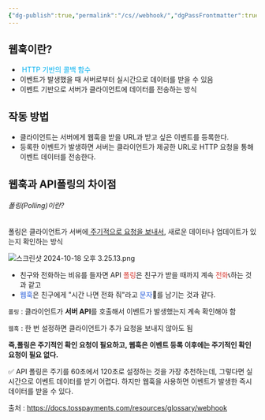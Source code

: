 ```yaml
---
{"dg-publish":true,"permalink":"/cs//webhook/","dgPassFrontmatter":true,"noteIcon":""}
---
```



##  웹훅이란?

-  <font color="#00b0f0">HTTP 기반의 콜백 함수</font>
- 이벤트가 발생했을 때 서버로부터 실시간으로 데이터를 받을 수 있음 
- 이벤트 기반으로 서버가 클라이언트에 데이터를 전송하는 방식

## 작동 방법

- 클라이언트는 서버에게 웹훅을 받을 URL과  받고 싶은 이벤트를 등록한다.
- 등록한 이벤트가 발생하면 서버는 클라이언트가 제공한 URL로 HTTP 요청을 통해 이벤트 데이터를 전송한다.


## 웹훅과 API폴링의 차이점


###### 폴링(Polling)이란?

폴링은 클라이언트가 서버에<u> 주기적으로 요청을 보내서</u>, 새로운 데이터나 업데이트가 있는지 확인하는 방식

![스크린샷 2024-10-18 오후 3.25.13.png](/img/user/images/%EC%8A%A4%ED%81%AC%EB%A6%B0%EC%83%B7%202024-10-18%20%EC%98%A4%ED%9B%84%203.25.13.png)


 - 친구와 전화하는 비유를 들자면 API <font color="#d83931">폴링</font>은 친구가 받을 때까지 계속 <font color="#d83931">전화</font>📞하는 것과 같고
 - <font color="#245bdb">웹훅</font>은 친구에게 "시간 나면 전화 줘"라고<font color="#245bdb"> 문자</font>💌를 남기는 것과 같다.

`폴링` : 클라이언트가 **서버 API**를 호출해서 이벤트가 발생했는지 계속 확인해야 함

`웹훅` : 한 번 설정하면 클라이언트가 추가 요청을 보내지 않아도 됨


**즉,폴링은 주기적인 확인 요청이 필요하고, 웹훅은 이벤트 등록 이후에는 주기적인 확인 요청이 필요 없다.**


✅ API 폴링은 주기를 60초에서 120초로 설정하는 것을 가장 추천하는데,  그렇다면 실시간으로 이벤트 데이터를 받기 어렵다. 하지만 웹훅을 사용하면 이벤트가 발생한 즉시 데이터를 받을 수 있다.



출처 : https://docs.tosspayments.com/resources/glossary/webhook